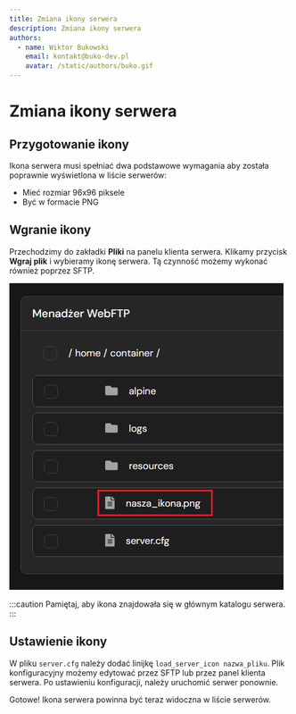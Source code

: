 ```yaml
---
title: Zmiana ikony serwera
description: Zmiana ikony serwera
authors:
  - name: Wiktor Bukowski
    email: kontakt@buko-dev.pl
    avatar: /static/authors/buko.gif
---
```


# Zmiana ikony serwera

## Przygotowanie ikony

Ikona serwera musi spełniać dwa podstawowe wymagania aby została poprawnie wyświetlona w liście serwerów:

- Mieć rozmiar 96x96 piksele
- Być w formacie PNG

## Wgranie ikony

Przechodzimy do zakładki **Pliki** na panelu klienta serwera. Klikamy przycisk **Wgraj plik** i wybieramy ikonę serwera.
Tą czynność możemy wykonać również poprzez SFTP.

![Wgrywanie ikony](/static/fivem/fivemicon.png)

:::caution
Pamiętaj, aby ikona znajdowała się w głównym katalogu serwera.
:::

## Ustawienie ikony

W pliku `server.cfg` należy dodać linijkę `load_server_icon nazwa_pliku`.
Plik konfiguracyjny możemy edytować przez SFTP lub przez panel klienta serwera.
Po ustawieniu konfiguracji, należy uruchomić serwer ponownie.

Gotowe! Ikona serwera powinna być teraz widoczna w liście serwerów.
